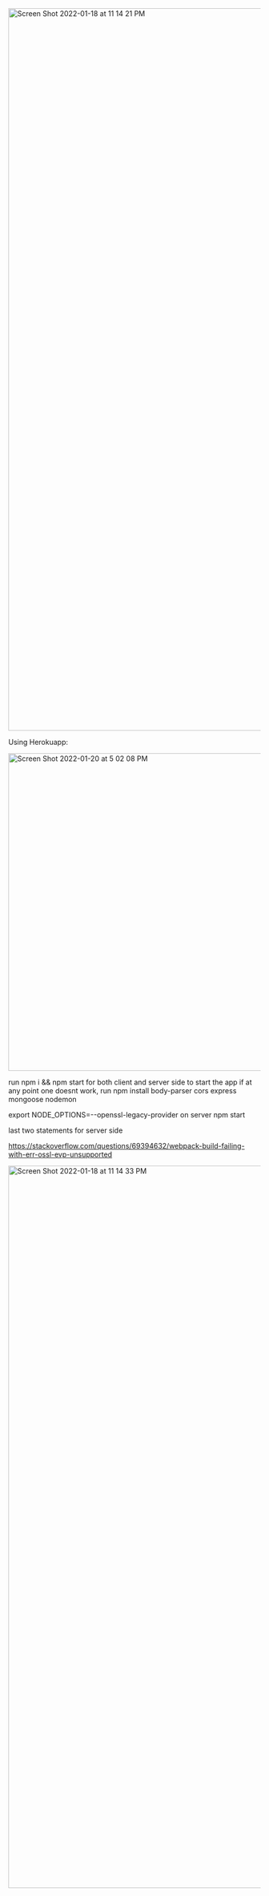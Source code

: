 <img width="1440" alt="Screen Shot 2022-01-18 at 11 14 21 PM" src="https://user-images.githubusercontent.com/96713723/150446728-bcb87024-af20-4d95-b27e-6bc17404644e.png">




Using Herokuapp: 

<img width="633" alt="Screen Shot 2022-01-20 at 5 02 08 PM" src="https://user-images.githubusercontent.com/96713723/150446702-c575b1d5-8901-4969-97d5-b75d87c96880.png">



run npm i && npm start for both client and server side to start the app
if at any point one doesnt work, run
npm install body-parser cors express mongoose nodemon


export NODE_OPTIONS=--openssl-legacy-provider on server
npm start

last two statements for server side

https://stackoverflow.com/questions/69394632/webpack-build-failing-with-err-ossl-evp-unsupported

<img width="1440" alt="Screen Shot 2022-01-18 at 11 14 33 PM" src="https://user-images.githubusercontent.com/96713723/150446754-a2e1f541-4436-40e1-8fd9-50a7e4ed1b05.png">
